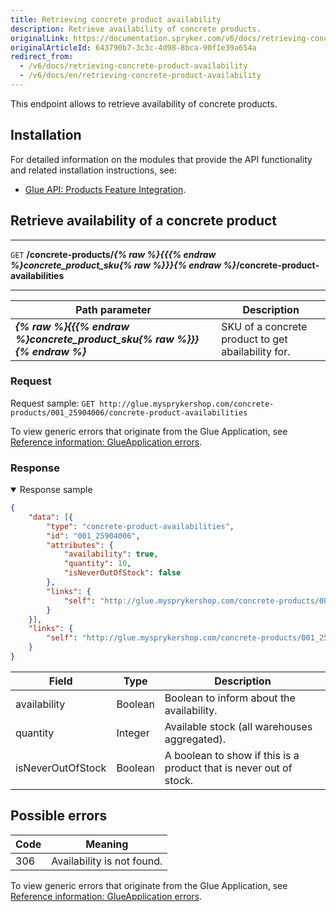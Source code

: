 ```yaml
---
title: Retrieving concrete product availability
description: Retrieve availability of concrete products.
originalLink: https://documentation.spryker.com/v6/docs/retrieving-concrete-product-availability
originalArticleId: 643790b7-3c3c-4d98-8bca-90f1e39a654a
redirect_from:
  - /v6/docs/retrieving-concrete-product-availability
  - /v6/docs/en/retrieving-concrete-product-availability
---
```


This endpoint allows to retrieve availability of concrete products.


## Installation

For detailed information on the modules that provide the API functionality and related installation instructions, see:
* [Glue API: Products Feature Integration](/docs/scos/dev/migration-and-integration/202009.0/feature-integration-guides/glue-api/glue-api-products-feature-integration.html).



## Retrieve availability of a concrete product

---
`GET` **/concrete-products/*{% raw %}{{{% endraw %}concrete_product_sku{% raw %}}}{% endraw %}*/concrete-product-availabilities**

---

| Path parameter | Description |
| --- | --- |
| ***{% raw %}{{{% endraw %}concrete_product_sku{% raw %}}}{% endraw %}*** | SKU of a concrete product to get abailability for. |

### Request

Request sample: `GET http://glue.mysprykershop.com/concrete-products/001_25904006/concrete-product-availabilities`

To view generic errors that originate from the Glue Application, see [Reference information: GlueApplication errors](/docs/scos/dev/glue-api-guides/202009.0/reference-information-glueapplication-errors.html).

### Response


<details open>
    <summary>Response sample</summary>

```json
{
    "data": [{
        "type": "concrete-product-availabilities",
        "id": "001_25904006",
        "attributes": {
            "availability": true,
            "quantity": 10,
            "isNeverOutOfStock": false
        },
        "links": {
            "self": "http://glue.mysprykershop.com/concrete-products/001_25904006/concrete-product-availabilities"
        }
    }],
    "links": {
        "self": "http://glue.mysprykershop.com/concrete-products/001_25904006/concrete-product-availabilities"
    }
}
```

</details>

<a name="concrete-product-availability-response-attributes"></a>

| Field | Type | Description |
| --- | --- | --- |
| availability | Boolean | Boolean to inform about the availability. |
| quantity|Integer|Available stock (all warehouses aggregated). |
| isNeverOutOfStock | Boolean | A boolean to show if this is a product that is never out of stock. |


## Possible errors

| Code | Meaning |
| --- | --- |
| 306 | Availability is not found. |

To view generic errors that originate from the Glue Application, see [Reference information: GlueApplication errors](/docs/scos/dev/glue-api-guides/202009.0/reference-information-glueapplication-errors.html).

